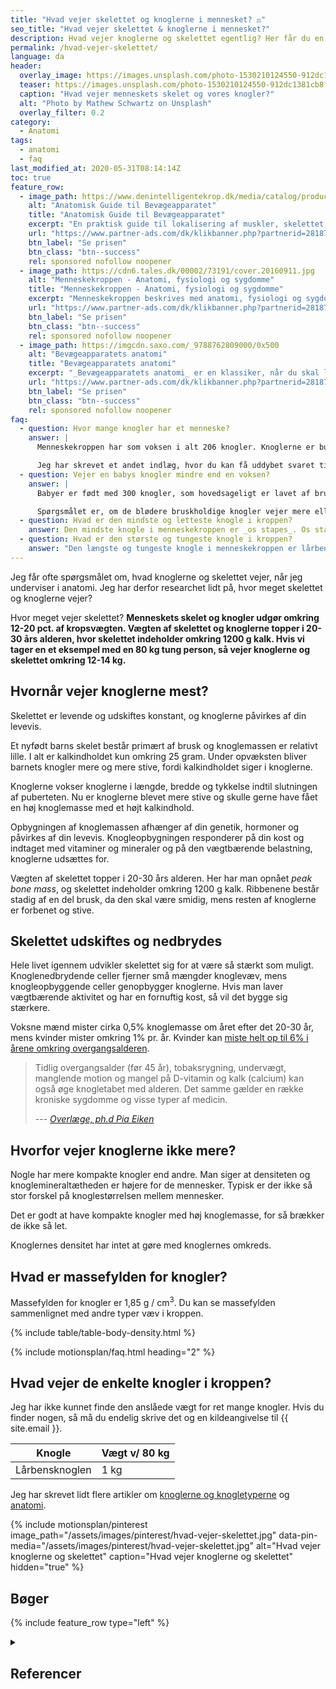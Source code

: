 ```yaml
---
title: "Hvad vejer skelettet og knoglerne i mennesket? ⚖"
seo_title: "Hvad vejer skelettet & knoglerne i mennesket?"
description: Hvad vejer knoglerne og skelettet egentlig? Her får du en guide til, hvor meget knoglevævet i mennesker vejer. Du bliver sikkert overrasket over svaret!
permalink: /hvad-vejer-skelettet/
language: da
header:
  overlay_image: https://images.unsplash.com/photo-1530210124550-912dc1381cb8?ixlib=rb-1.2.1&ixid=eyJhcHBfaWQiOjEyMDd9&auto=format&fit=crop&h=630&w=1200&q=60
  teaser: https://images.unsplash.com/photo-1530210124550-912dc1381cb8?ixlib=rb-1.2.1&ixid=eyJhcHBfaWQiOjEyMDd9&auto=format&fit=crop&h=300&w=400&q=10
  caption: "Hvad vejer menneskets skelet og vores knogler?"
  alt: "Photo by Mathew Schwartz on Unsplash"
  overlay_filter: 0.2
category:
  - Anatomi
tags:
  - anatomi
  - faq
last_modified_at: 2020-05-31T08:14:14Z
toc: true
feature_row:
  - image_path: https://www.denintelligentekrop.dk/media/catalog/product/cache/1/image/560x/9df78eab33525d08d6e5fb8d27136e95/a/n/anatomisk-guide-til-bevaegeapparatet-9788777499104-andrew-biel-gitte-bjerg-fuusager.jpg
    alt: "Anatomisk Guide til Bevægeapparatet"
    title: "Anatomisk Guide til Bevægeapparatet"
    excerpt: "En praktisk guide til lokalisering af muskler, skelettet, knogler og led. Du lærer at undersøge bevægeapparatet og kende opbygningen af skelettet og knoglerne og lokalisere de relevante vævsstrukturer."
    url: "https://www.partner-ads.com/dk/klikbanner.php?partnerid=28187&bannerid=38484&htmlurl=https://www.denintelligentekrop.dk/anatomisk-guide-til-bevaegeapparatet-9788777499104"
    btn_label: "Se prisen"
    btn_class: "btn--success"
    rel: sponsored nofollow noopener
  - image_path: https://cdn6.tales.dk/00002/73191/cover.20160911.jpg
    alt: "Menneskekroppen - Anatomi, fysiologi og sygdomme"
    title: "Menneskekroppen - Anatomi, fysiologi og sygdomme"
    excerpt: "Menneskekroppen beskrives med anatomi, fysiologi og sygdomme i et anatomisk atlas med menneskets knogler og skelettet. Gennem de computergenererede 3D-billeder og fantastiske illustrationer af knogler og muskler kan du opleve menneskekroppens anatomi i hidtil uset detaljegrad."
    url: "https://www.partner-ads.com/dk/klikbanner.php?partnerid=28187&bannerid=84908&htmlurl=https://www.bog-ide.dk/produkt/246230/steve-parker-menneskekroppen-indbundet/1589853"
    btn_label: "Se prisen"
    btn_class: "btn--success"
    rel: sponsored nofollow noopener
  - image_path: https://imgcdn.saxo.com/_9788762809000/0x500
    alt: "Bevægeapparatets anatomi"
    title: "Bevægeapparatets anatomi"
    excerpt: "_Bevægeapparatets anatomi_ er en klassiker, når du skal lære om kroppens anatomi. Bag lærebogen står forfatterne Finn Bojsen Møller, Jan Hejle, Erik Bruun Simonsen, Jørgen Tranum-Jensen. De kombinerer viden om almen anatomi med information om hvordan man forebygger, undersøger, behandler, træner og genoptræner kroppen."
    url: "https://www.partner-ads.com/dk/klikbanner.php?partnerid=28187&bannerid=43264&htmlurl=https://www.saxo.com/dk/bevaegeapparatets-anatomi_joergen-tranum-jensen_indbundet_9788762809000"
    btn_label: "Se prisen"
    btn_class: "btn--success"
    rel: sponsored nofollow noopener
faq:
  - question: Hvor mange knogler har et menneske?
    answer: |
      Menneskekroppen har som voksen i alt 206 knogler. Knoglerne er bundet sammen til skelettet via [led og forskellige ledtyper](/led/). Alle mennesker har flere forskellige [knogletyper](/knogler/).

      Jeg har skrevet et andet indlæg, hvor du kan få uddybet svaret til '[Hvor mange knogler har mennesket?](/hvor-mange-knogler-har-mennesket/)', hvor du også får svaret på, hvor mange knogler en baby har?
  - question: Vejer en babys knogler mindre end en voksen?
    answer: |
      Babyer er født med 300 knogler, som hovedsageligt er lavet af brusk, men nogle af knoglerne vokser efterhånden sammen.

      Spørgsmålet er, om de blødere bruskholdige knogler vejer mere eller mindre end de stivere, forbenede voksenknogler. Hvis du ved det, så skriv endelig.
  - question: Hvad er den mindste og letteste knogle i kroppen?
    answer: Den mindste knogle i menneskekroppen er _os stapes_. Os stapes kaldes også 'stigbøjlen', og den befinder sig i øret. Os stapes er vigtig for transduktion af svingninger i luft til svingninger i væsken i vores indre øre, så vi kan høre noget.
  - question: Hvad er den største og tungeste knogle i kroppen?
    answer: "Den længste og tungeste knogle i menneskekroppen er lårbensknoglen, som i en voksen mand på omkring 80 kg vejer omkring 1 kg."
---
```


Jeg får ofte spørgsmålet om, hvad knoglerne og skelettet vejer, når jeg underviser i anatomi. Jeg har derfor researchet lidt på, hvor meget skelettet og knoglerne vejer?

Hvor meget vejer skelettet? **Menneskets skelet og knogler udgør omkring 12-20 pct. af kropsvægten. Vægten af skelettet og knoglerne topper i 20-30 års alderen, hvor skelettet indeholder omkring 1200 g kalk. Hvis vi tager en et eksempel med en 80 kg tung person, så vejer knoglerne og skelettet omkring 12-14 kg.**

## Hvornår vejer knoglerne mest?

Skelettet er levende og udskiftes konstant, og knoglerne påvirkes af din levevis.

Et nyfødt barns skelet består primært af brusk og knoglemassen er relativt lille. I alt er kalkindholdet kun omkring 25 gram. Under opvæksten bliver barnets knogler mere og mere stive, fordi kalkindholdet siger i knoglerne.

Knoglerne vokser knoglerne i længde, bredde og tykkelse indtil slutningen af puberteten. Nu er knoglerne blevet mere stive og skulle gerne have fået en høj knoglemasse med et højt kalkindhold.

Opbygningen af knoglemassen afhænger af din genetik, hormoner og påvirkes af din levevis. Knogleopbygningen responderer på din kost og indtaget med vitaminer og mineraler og på den vægtbærende belastning, knoglerne udsættes for.

Vægten af skelettet topper i 20-30 års alderen. Her har man opnået _peak bone mass_, og skelettet indeholder omkring 1200 g kalk. Ribbenene består stadig af en del brusk, da den skal være smidig, mens resten af knoglerne er forbenet og stive.

## Skelettet udskiftes og nedbrydes

Hele livet igennem udvikler skelettet sig for at være så stærkt som muligt. Knoglenedbrydende celler fjerner små mængder knoglevæv, mens knogleopbyggende celler genopbygger knoglerne. Hvis man laver vægtbærende aktivitet og har en fornuftig kost, så vil det bygge sig stærkere.

Voksne mænd mister cirka 0,5% knoglemasse om året efter det 20-30 år, mens kvinder mister omkring 1% pr. år. Kvinder kan [miste helt op til 6% i årene omkring overgangsalderen](https://www.osteoporose-f.dk/knoglernes-udvikling/skelettets-udvikling/).

> Tidlig overgangsalder (før 45 år), tobaksrygning, undervægt, manglende motion og mangel på D-vitamin og kalk (calcium) kan også øge knogletabet med alderen. Det samme gælder en række kroniske sygdomme og visse typer af medicin.
>
> --- <cite>[Overlæge, ph.d Pia Eiken](https://www.osteoporose-f.dk/knoglernes-udvikling/skelettets-udvikling/)</cite>

## Hvorfor vejer knoglerne ikke mere?

Nogle har mere kompakte knogler end andre. Man siger at densiteten og knoglemineraltætheden er højere for de mennesker. Typisk er der ikke så stor forskel på knoglestørrelsen mellem mennesker.

Det er godt at have kompakte knogler med høj knoglemasse, for så brækker de ikke så let.

Knoglernes densitet har intet at gøre med knoglernes omkreds.

## Hvad er massefylden for knogler?

Massefylden for knogler er 1,85 g / cm<sup>3</sup>. Du kan se massefylden sammenlignet med andre typer væv i kroppen.

{% include table/table-body-density.html %}

{% include motionsplan/faq.html heading="2" %}

## Hvad vejer de enkelte knogler i kroppen?

Jeg har ikke kunnet finde den anslåede vægt for ret mange knogler. Hvis du finder nogen, så må du endelig skrive det og en kildeangivelse til {{ site.email }}.

| Knogle | Vægt v/ 80 kg |
|-|-|
| Lårbensknoglen | 1 kg |

Jeg har skrevet lidt flere artikler om [knoglerne og knogletyperne](/knogler/) og [anatomi](/anatomi/).

{% include motionsplan/pinterest image_path="/assets/images/pinterest/hvad-vejer-skelettet.jpg" data-pin-media="/assets/images/pinterest/hvad-vejer-skelettet.jpg" alt="Hvad vejer knoglerne og skelettet" caption="Hvad vejer knoglerne og skelettet" hidden="true" %}

## Bøger

{% include feature_row type="left" %}

<details markdown="1" class="references">
  <summary><h2 class="references">Referencer</h2></summary>

- Lindstedt, S. L. and Calder, W. A. III (marts 1981).["Body Size, Physiological Time, and Longevity of Homeothermic Animals"](https://www.jstor.org/stable/2826367)._The Quarterly Review of Biology_.**56**(1): 1-16.
</details>
